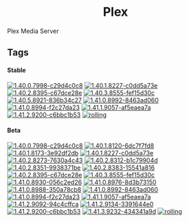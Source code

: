 <!---
NOTE: AUTO-GENERATED FILE
to edit this file, instead edit its template at: ./github/scripts/templates/container/README.md.j2
-->
<div align="center">

# Plex

</div>

Plex Media Server

## Tags

#### Stable



[![1.40.0.7998-c29d4c0c8](https://img.shields.io/badge/1.40.0.7998--c29d4c0c8-blue?style=flat-square)](https://github.com/shamubernetes/containers/pkgs/container/plex/186050760?tag=1.40.0.7998-c29d4c0c8)
 [![1.40.1.8227-c0dd5a73e](https://img.shields.io/badge/1.40.1.8227--c0dd5a73e-blue?style=flat-square)](https://github.com/shamubernetes/containers/pkgs/container/plex/193493166?tag=1.40.1.8227-c0dd5a73e)
 [![1.40.2.8395-c67dce28e](https://img.shields.io/badge/1.40.2.8395--c67dce28e-blue?style=flat-square)](https://github.com/shamubernetes/containers/pkgs/container/plex/205662901?tag=1.40.2.8395-c67dce28e)
 [![1.40.3.8555-fef15d30c](https://img.shields.io/badge/1.40.3.8555--fef15d30c-blue?style=flat-square)](https://github.com/shamubernetes/containers/pkgs/container/plex/230625923?tag=1.40.3.8555-fef15d30c)
 [![1.40.5.8921-836b34c27](https://img.shields.io/badge/1.40.5.8921--836b34c27-blue?style=flat-square)](https://github.com/shamubernetes/containers/pkgs/container/plex/270227735?tag=1.40.5.8921-836b34c27)
 [![1.41.0.8992-8463ad060](https://img.shields.io/badge/1.41.0.8992--8463ad060-blue?style=flat-square)](https://github.com/shamubernetes/containers/pkgs/container/plex/272613773?tag=1.41.0.8992-8463ad060)
 [![1.41.0.8994-f2c27da23](https://img.shields.io/badge/1.41.0.8994--f2c27da23-blue?style=flat-square)](https://github.com/shamubernetes/containers/pkgs/container/plex/291567484?tag=1.41.0.8994-f2c27da23)
 [![1.41.1.9057-af5eaea7a](https://img.shields.io/badge/1.41.1.9057--af5eaea7a-blue?style=flat-square)](https://github.com/shamubernetes/containers/pkgs/container/plex/298299608?tag=1.41.1.9057-af5eaea7a)
 [![1.41.2.9200-c6bbc1b53](https://img.shields.io/badge/1.41.2.9200--c6bbc1b53-blue?style=flat-square)](https://github.com/shamubernetes/containers/pkgs/container/plex/315771820?tag=1.41.2.9200-c6bbc1b53)
 [![rolling](https://img.shields.io/badge/rolling-green?style=flat-square)](https://github.com/shamubernetes/containers/pkgs/container/plex/315771820?tag=rolling)

#### Beta



 [![1.40.0.7998-c29d4c0c8](https://img.shields.io/badge/1.40.0.7998--c29d4c0c8-blue?style=flat-square)](https://github.com/shamubernetes/containers/pkgs/container/plex-beta/180437800?tag=1.40.0.7998-c29d4c0c8)
 [![1.40.1.8120-6dc7f7fd8](https://img.shields.io/badge/1.40.1.8120--6dc7f7fd8-blue?style=flat-square)](https://github.com/shamubernetes/containers/pkgs/container/plex-beta/186050765?tag=1.40.1.8120-6dc7f7fd8)
 [![1.40.1.8173-3e92df2db](https://img.shields.io/badge/1.40.1.8173--3e92df2db-blue?style=flat-square)](https://github.com/shamubernetes/containers/pkgs/container/plex-beta/187891176?tag=1.40.1.8173-3e92df2db)
 [![1.40.1.8227-c0dd5a73e](https://img.shields.io/badge/1.40.1.8227--c0dd5a73e-blue?style=flat-square)](https://github.com/shamubernetes/containers/pkgs/container/plex-beta/192950065?tag=1.40.1.8227-c0dd5a73e)
 [![1.40.2.8273-7630a4c43](https://img.shields.io/badge/1.40.2.8273--7630a4c43-blue?style=flat-square)](https://github.com/shamubernetes/containers/pkgs/container/plex-beta/196052009?tag=1.40.2.8273-7630a4c43)
 [![1.40.2.8312-b1c79904d](https://img.shields.io/badge/1.40.2.8312--b1c79904d-blue?style=flat-square)](https://github.com/shamubernetes/containers/pkgs/container/plex-beta/197201301?tag=1.40.2.8312-b1c79904d)
 [![1.40.2.8351-9938371be](https://img.shields.io/badge/1.40.2.8351--9938371be-blue?style=flat-square)](https://github.com/shamubernetes/containers/pkgs/container/plex-beta/202157154?tag=1.40.2.8351-9938371be)
 [![1.40.2.8383-15541a816](https://img.shields.io/badge/1.40.2.8383--15541a816-blue?style=flat-square)](https://github.com/shamubernetes/containers/pkgs/container/plex-beta/204603593?tag=1.40.2.8383-15541a816)
 [![1.40.2.8395-c67dce28e](https://img.shields.io/badge/1.40.2.8395--c67dce28e-blue?style=flat-square)](https://github.com/shamubernetes/containers/pkgs/container/plex-beta/205681441?tag=1.40.2.8395-c67dce28e)
 [![1.40.3.8555-fef15d30c](https://img.shields.io/badge/1.40.3.8555--fef15d30c-blue?style=flat-square)](https://github.com/shamubernetes/containers/pkgs/container/plex-beta/230625941?tag=1.40.3.8555-fef15d30c)
 [![1.41.0.8930-056c2ed26](https://img.shields.io/badge/1.41.0.8930--056c2ed26-blue?style=flat-square)](https://github.com/shamubernetes/containers/pkgs/container/plex-beta/270227746?tag=1.41.0.8930-056c2ed26)
 [![1.41.0.8976-8d3b73150](https://img.shields.io/badge/1.41.0.8976--8d3b73150-blue?style=flat-square)](https://github.com/shamubernetes/containers/pkgs/container/plex-beta/271586771?tag=1.41.0.8976-8d3b73150)
 [![1.41.0.8988-350a78cb8](https://img.shields.io/badge/1.41.0.8988--350a78cb8-blue?style=flat-square)](https://github.com/shamubernetes/containers/pkgs/container/plex-beta/272136238?tag=1.41.0.8988-350a78cb8)
 [![1.41.0.8992-8463ad060](https://img.shields.io/badge/1.41.0.8992--8463ad060-blue?style=flat-square)](https://github.com/shamubernetes/containers/pkgs/container/plex-beta/272322631?tag=1.41.0.8992-8463ad060)
 [![1.41.0.8994-f2c27da23](https://img.shields.io/badge/1.41.0.8994--f2c27da23-blue?style=flat-square)](https://github.com/shamubernetes/containers/pkgs/container/plex-beta/280114111?tag=1.41.0.8994-f2c27da23)
 [![1.41.1.9057-af5eaea7a](https://img.shields.io/badge/1.41.1.9057--af5eaea7a-blue?style=flat-square)](https://github.com/shamubernetes/containers/pkgs/container/plex-beta/291567486?tag=1.41.1.9057-af5eaea7a)
 [![1.41.2.9092-94c4cffca](https://img.shields.io/badge/1.41.2.9092--94c4cffca-blue?style=flat-square)](https://github.com/shamubernetes/containers/pkgs/container/plex-beta/297467804?tag=1.41.2.9092-94c4cffca)
 [![1.41.2.9134-3391644e0](https://img.shields.io/badge/1.41.2.9134--3391644e0-blue?style=flat-square)](https://github.com/shamubernetes/containers/pkgs/container/plex-beta/298299609?tag=1.41.2.9134-3391644e0)
 [![1.41.2.9200-c6bbc1b53](https://img.shields.io/badge/1.41.2.9200--c6bbc1b53-blue?style=flat-square)](https://github.com/shamubernetes/containers/pkgs/container/plex-beta/306819962?tag=1.41.2.9200-c6bbc1b53)
 [![1.41.3.9232-434341a9d](https://img.shields.io/badge/1.41.3.9232--434341a9d-blue?style=flat-square)](https://github.com/shamubernetes/containers/pkgs/container/plex-beta/315771819?tag=1.41.3.9232-434341a9d)
 [![rolling](https://img.shields.io/badge/rolling-green?style=flat-square)](https://github.com/shamubernetes/containers/pkgs/container/plex-beta/315771819?tag=rolling)
